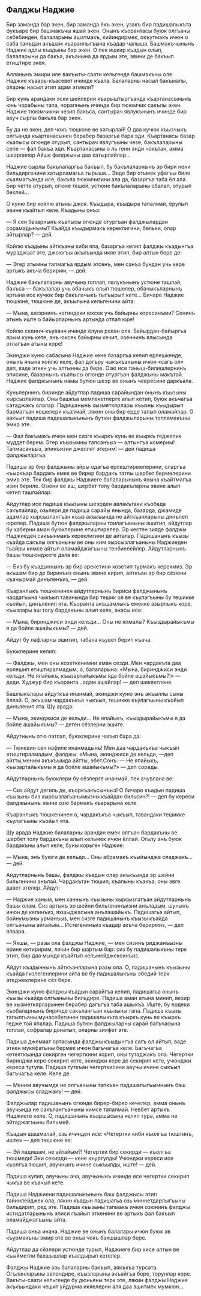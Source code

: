 ## Фалджы Наджие

Бир заманда бар экен, бир заманда ёкъ экен, узакъ бир падишалыкъта фукъаре бир башмакъчы яшай экен.
Онынъ къорантасы буюк олгъаны себебинден, балаларыны ашатмакъ, кийиндирмек, окъутмакъ ичюн о саба танъдан акъшам къаранлыгъына къадар чалыша.
Башмакъчынынъ Наджие адлы къадыны бар экен.
О пек ишкир къадын олып, балаларыны да бакъа, акъаиына да ярдым эте, эвини де бакъып етиштире экен.

Алланынъ эмири иле вакъыты-саати кельгенде башмакъчы оле.
Наджие къаарь-къасевет ичинде къала.
Балаларны насыл бакъмалы, оларны насыл этип адам этмели?

Бир кунь арандаки эски шейлерни къарыштыргъанда къартанасынынъ юнь чорабыны тапа, чорапнынъ ичинде бир тююмчик сакълы экен.
Наджие тююмчикни чезип бакъса, сантырач явлукънынъ ичинде бир авуч сырлы бакъла бар экен.

Бу да не экен, деп чокъ тюшюне ве хатырлай!
О даа кучюк къызчыкъ олгъанда къартанасынен берабер базаргьа бара эди.
Къартанасы базар къапысы огюнде отурып, сантырач явлугъыны чезе, бакълаларыны сепе — фал бакъа эди.
Къартанасыны о ль гени энди чокътан, амма шеэрлилер Айше фалджыны даа хатырлайлар...

Наджие сырлы бакълаларгъа бакъып, бу бакълаларнынъ эр бири нени бильдиргенини хатырламагьа тырыша...
Эвде бир отьмек уфагъы биле къалмагъанда исе, бакъла тююмчигини ала да, базаргъа таба ёл ала.
Бир четте отурып, огюне тёшей, устюне бакълаларыны обалап, отурып беклей...

О куню бир койлю атыны джоя.
Къыдыра, къыдыра тапалмай, ёрулып эвине къайтып келе.
Къадыны онъа:

— Я сен базарнынъ къапысы огюнде отургъан фалджылардан сорамадынъмы?
Къайда къыдырмакъ кереклигини, бельки, олар айтырлар? — дей.

Койлю къадыны айткъаны киби япа, базаргъа келип фалджы къадынгъа мураджаат эте, джоюгъы акъкъында икяе этип, бир алтын бере де:

— Эгер атымны тапмагъа ярдым этсенъ, мен санъа бундан учь кере артыкъ акъча беририм, — дей.

Наджие бакълаларны авучына топлап, явлукънынъ устюне ташлай, бакъса — бакълалар учь обачыкъ олып тюшелер, обачыкъларнынъ артына исе кучюк бир бакълачыкъ тыгъырып кете...
Бичаре Наджие тюшюне, тюшюне де, акъылына кельгенини айта:

— Мына, шеэрнинъ четиндеки юксек учь байырны коресинъми?
Сенинъ атынъ иште о байырларнынъ артында отлап юре!

Койлю севинч-къуванч ичинде ёлуна реван ола.
Байырдан-байыргъа ярым кунь кете, энъ юксек байырны кечип, озеннинъ ялысында отлагъан атыны коре!

Экинджи куню сабасына Наджие кене базаргъа келип ерлешкенде, онынъ янына койлю келе, фал догъру чыкъкъаныны ичюн «сагъ ол» деп, ваде эткен учь алтынны да бере.
Озю исе таныш-билишлернинъ эписине, базарнынъ къапысы огюнде отургъан фалджыны макътай.
Наджие фалджынынъ намы бутюн шеэр ве онынъ чевресине даркъала.

Куньлернинъ биринде айдутлар падиша сарайындан онынъ къызыны хырсызлайлар.
Оны башкъа мемлекетлерге алып кетип, буюк акъчагъа сатаджакъ олалар. 
Падишанынъ хызметкярлары къызны къыдырып бармагъан кошелери къалмай, лякин оны бир ерде тапып оламайлар.
О вакъыт падиша падишалыкънынъ бутюн фалджыларыны топламакъны эмир эте.

— Фал бакъмакъ ичюн мен сизге къыркъ кунь ве къыркъ геджелик муддет берем.
Эгер къызымны тапсанъыз — алтынгъа комерим!
Тапмасанъыз, эпинъизни джеллят этерим! — дей падиша фалджыларгъа.

Падиша эр бир фалджыны айры одагъа ерлештирмелерини, оларгъа къыркъар бардакъ емек ве бирер бардакъ татлы шербет бермелерини эмир эте.
Тек бир фалджы Наджиеге балаларынынъ янына къайтмагъа изин бериле.
Озюни ве аш, шербет толу бардакъларны эвине алып кетип ташлайлар.

Айдутлар исе падиша къызыны шеэрден авлакътаки къобада сакълайлар, озьлери де падиша сарайы янында, базарда, джамиде адамлар хырсызлангъан къыз акъкъында не айткъанларыны динълеп юрелер.
Падиша бутюн фалджыларны тоилагъаныны эшитип, айдутлар бу хаберни аман буюклерине етиштирелер.
Эр кестен зияде фалджы Наджиеден сакъынмакъ кереклигини де айталар.
Падишанынъ къызы къайда сакълы олгъаныны ве оны ким хырсызлагъаныны Наджиеден гъайры кимсе айтып оламайджагъыны тенбиелейлер.
Айдутларнынъ башы тюшюнджеге дала ве:

— Биз бу къадыннынъ эр бир арекетини козетип турмакъ керекмиз.
Эр акъшам бир де биринъиз онынъ эвине кирип, айткъан эр бир сёзюни къачырмай динъленъиз, — дей.

Къаранлыкъ тюшкенинен айдутларнынъ бириси фалджынынъ чардагъына чыкъып таванында бир тешик оя ве къулагъыны бу тешикке къойып, динъленип ята.
Къоранта акъшамлыкъ емекке азырлыкъ коре, къызлары аш толу бардакъны алып келе, анасы исе:

— Мына, биринджиси энди кельди...
Оны не япмалы?
Къыздырайыкъмы я да бойле ашайыкъмы? — дей.

Айдут бу лафларны эшитип, табана къувет берип къача.

Буюклерине келип:

— Фалджы, мен оны козеткенимни аман сезди.
Мен чардакъта даа ерлешип етиштиралмадым, о, балаларына: «Мына, биринджиси энди кельди. 
Не япайыкъ, къызартайыкъмы яда бойле ашайыкъмы?!» — деди.
Худжур бир къоранта...адам ашайлар! — деп шикяетлене.

Башлыкълары айдуткъа инанмай, экинджи куню энъ акъыллы сыны ёллай.
О, акъшам чардакъкъа чыкъып, тешикке къулагъыны къойып динъленип ята.
Шу арада:

— Мына, экинджиси де кельди...
Не япайыкъ, къыздырайыкъмы я да бойле ашайыкъмы? — деген сёзлерни эшите.

Айдутнынъ отю патлап, буюклерине чапып бара да:

— Тюневин сен нафиле инанмадынъ!
Мен даа чардакъкъа чыкъып етиштиралмадым, фалджы: «Мына, экинджиси де кельди, —деп айтты,меним акъкъымда айтты, эбет.Сонъ: — Не япайыкъ, къызартайыкъмы я да бойле ашайыкъмы?» — деп сорады.

Айдутларнынъ буюклери бу сёзлерге инанмай, пек ачувлана ве:

— Сиз айдут дегиль де, къоркъакъсынъыз!
О бичаре къадын падиша къызыны биз хырсызлагьанымызны къайдан бильсин?! — деп бу кереси фалджынынъ эвине озю бармакъ къарарына келе.

Къаранлыкъ тюшкенинен о, чардакъкъа чыкъып, тавандаки тешикке къулагъыны къойып ята.

Шу арада Наджие балаларны арандан емек олгъан бардакъны ве шербет толу бардакъны алып кельмек ичюн ёллай.
Огьлу энъ буюк бардакъны алып келе, буны корьген Наджие:


— Мына, энъ буюги де кельди...
Оны абрамакъ къыйынджа оладжакъ... — дей.

Айдутларнынъ башы, фалджы къадын олар акъкъында эр шейни бильгенини анълай.
Чардакътан тюшип, къапыны къакъа, оны эвге давет этелер.
Айдут:

— Наджие ханым, мен ханнынъ къызыны хырсызлагъан айдутларнынъ башы олам.
Сиз артыкъ эр шейни бильгенинъизни анъладым, шунынъ ичюн де келинъиз, яхшыджасына анълашайыкъ.
Падишагьа айтып, бойнумызны урманъыз, мен сизге падишанынъ къызы къайда олгъаныны айтайым...
Истегенинъиз къадар акъча берирмиз, — деп ялвара.

— Яхшы, — разы ола фалджы Наджие, — мен сизинъ риджанъызны ерине кетиририм, лякин бир шартым бар: сиз бу падишалыкъны терк этип, бир даа мында къайтып кельмейджексинъиз.

Айдут къадыннынъ айткъанларына разы ола.
О, падишанынъ къызыны къайда гизлегенлерини айта ве бу падишалыкъны эбедий терк этеджеклерине сёз бере.

Экинджи куню фалджы къадын сарайгъа келип, падишагьа онынъ къызы къайда олгъаныны бильдире.
Падиша аман атына минип, везир ве хызметкярларынен берабер дагъгъа таба ашыкъа.
Иште, бу ердеки къобаларнынъ биринде сакълангъан къызыны тапа.
Падиша къызы тапылгьаны мунасебетинен падишалыкъта къыркъ кунь ве къыркъ гедже той япалар.
Падиша бутюн фалджыларны сарай багъчасына топлай, софралар донатып, оларны зияфет эте.

Падиша джемаат ортасында фалджы къыдынгъа сагъ ол айтып, ваде эткен мукяфатыны бермек ичюн багъчагъа келе.
Багъчагъа кетеяткъанда секирген чегерткини корип, оны тутаджакъ ола.
Чегертки биринджи кере секирип кете, экинджи кере де секирип кете, учюнджи кереси тутула.
Падиша туткъан чегерткисини авучы ичине сыкъып багъчагъа келе.
Келе де:

— Меним авучымда не олгъаныны тапкъан падишалыгъымнынъ баш фалджысы оладжакъ! — дей.

Фалджылар падишанынъ огюнде бирер-бирер кечелер, амма онынъ авучында не сакълангъаныны кимсе тапалмай.
Невбет артыкъ Наджиеге келе.
О, падишанынъ къаршысына келип тура, амма не айтаджагъыны бильмей.

Къадын шашмалай, озь ичинден исе: «Чегертки киби къолгъа тюштинъ, иште» — деп тюшюне ве:

— Эй падишам, не айтайым?!
Чегертки бир секирди — къолгъа тюшмеди!
Эки секирди — кене къуртулды!
Учюнджи кереси исе къолгъа тюшип, авучнынъ ичине сыкъылды, иште! — дей.

Падиша кулип, авучыны ача, авучынынъ ичинде исе чегертки секирип чыкъа ве къачып кете.

Падиша Наджиени падишалыкънынъ баш фалджысы этип тайинлейджек ола, лякин къадын падишагьа озь миннетдарлыгъыны бильдирип, ред эте.
Падиша къызыны тапмакъ ичюн озюнинъ фалджы истидатларынынъ эписи гъайып эткенини ве артыкъ фал бакъып оламайджагъыны айта.


Падиша онъа инана.
Наджие ве онынъ балалары ичюн буюк эв къурмакъны эмир эте ве онъа чокъ бахшышлар бере.

Айдутлар да сёзлери устюнде турып, Наджиеге бир кисе алтын ве къыйметли бахшышлар къалдырып кетелер.

Фалджы Наджие озь балаларны бакъып, аякъкъа турсата.
Огъланларыны эвлендире, къызларыны акъайгъа бере, торунлар коре.
Вакъты-саати кельгенде бу дюньяны терк эте, лякин фалджы Наджие акъкъындаки чешит уйдурма икяелерни аля даа эшитмек мумкюн...
